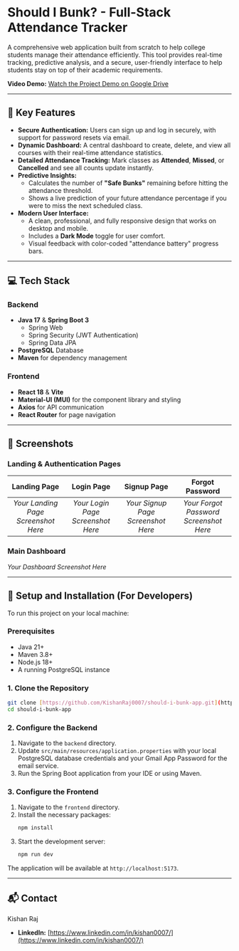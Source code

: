 # Should I Bunk? - Full-Stack Attendance Tracker

A comprehensive web application built from scratch to help college students manage their attendance efficiently. This tool provides real-time tracking, predictive analysis, and a secure, user-friendly interface to help students stay on top of their academic requirements.

**Video Demo:** [Watch the Project Demo on Google Drive](https://your-google-drive-link-here)

---

## 🚀 Key Features

- **Secure Authentication:** Users can sign up and log in securely, with support for password resets via email.
- **Dynamic Dashboard:** A central dashboard to create, delete, and view all courses with their real-time attendance statistics.
- **Detailed Attendance Tracking:** Mark classes as **Attended**, **Missed**, or **Cancelled** and see all counts update instantly.
- **Predictive Insights:**
    - Calculates the number of **"Safe Bunks"** remaining before hitting the attendance threshold.
    - Shows a live prediction of your future attendance percentage if you were to miss the next scheduled class.
- **Modern User Interface:**
    - A clean, professional, and fully responsive design that works on desktop and mobile.
    - Includes a **Dark Mode** toggle for user comfort.
    - Visual feedback with color-coded "attendance battery" progress bars.

---

## 💻 Tech Stack

### Backend
* **Java 17** & **Spring Boot 3**
    * Spring Web
    * Spring Security (JWT Authentication)
    * Spring Data JPA
* **PostgreSQL** Database
* **Maven** for dependency management

### Frontend
* **React 18** & **Vite**
* **Material-UI (MUI)** for the component library and styling
* **Axios** for API communication
* **React Router** for page navigation

---

## 📸 Screenshots

### Landing & Authentication Pages
| Landing Page | Login Page | Signup Page | Forgot Password |
| :---: | :---: | :---: | :---: |
| *Your Landing Page Screenshot Here* | *Your Login Page Screenshot Here* | *Your Signup Page Screenshot Here* | *Your Forgot Password Screenshot Here* |

### Main Dashboard
*Your Dashboard Screenshot Here*

---

## 🔧 Setup and Installation (For Developers)

To run this project on your local machine:

### Prerequisites
* Java 21+
* Maven 3.8+
* Node.js 18+
* A running PostgreSQL instance

### 1. Clone the Repository
```bash
git clone [https://github.com/KishanRaj0007/should-i-bunk-app.git](https://github.com/KishanRaj0007/should-i-bunk-app.git)
cd should-i-bunk-app
```
### 2. Configure the Backend
1.  Navigate to the `backend` directory.
2.  Update `src/main/resources/application.properties` with your local PostgreSQL database credentials and your Gmail App Password for the email service.
3.  Run the Spring Boot application from your IDE or using Maven.

### 3. Configure the Frontend
1.  Navigate to the `frontend` directory.
2.  Install the necessary packages:
    ```bash
    npm install
    ```
3.  Start the development server:
    ```bash
    npm run dev
    ```
The application will be available at `http://localhost:5173`.

---

## 📬 Contact

Kishan Raj

* **LinkedIn:** [https://www.linkedin.com/in/kishan0007/](https://www.linkedin.com/in/kishan0007/)
